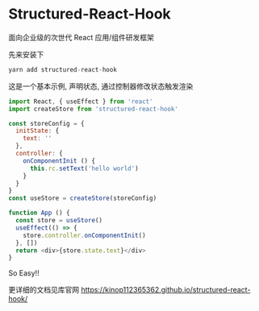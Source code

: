 # Structured-React-Hook

面向企业级的次世代 React 应用/组件研发框架

先来安装下
```js
yarn add structured-react-hook

```

这是一个基本示例, 声明状态, 通过控制器修改状态触发渲染

```js
import React, { useEffect } from 'react'
import createStore from 'structured-react-hook'

const storeConfig = {
  initState: {
    text: ''
  },
  controller: {
    onComponentInit () {
      this.rc.setText('hello world')
    }
  }
}
const useStore = createStore(storeConfig)

function App () {
  const store = useStore()
  useEffect(() => {
    store.controller.onComponentInit()
  }, [])
  return <div>{store.state.text}</div>
}
```

So Easy!!

更详细的文档见库官网 https://kinop112365362.github.io/structured-react-hook/

